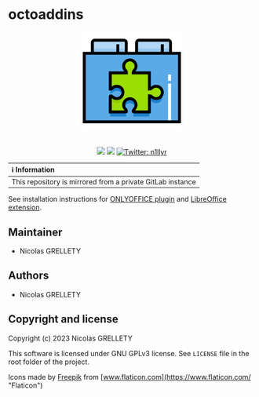 # octoaddins

<p align="center">
  <img width="200" height="200" src="resources/logo.png">
  <br/><br/>
</p>

<p align="center">
  <img src="https://img.shields.io/badge/gitmoji-%20😜%20😍-FFDD67.svg">
  <img src="https://img.shields.io/badge/Changelog-gitmoji-brightgreen.svg">
  <a href="https://twitter.com/n1llyr">
    <img alt="Twitter: n1llyr" src="https://img.shields.io/twitter/follow/n1llyr.svg?style=social" target="_blank" />
  </a>
</p>

| :information_source: Information |
|:-------------------------------------------------------------|
| This repository is mirrored from a private GitLab instance |

See installation instructions for [ONLYOFFICE plugin](onlyoffice/README.md) and [LibreOffice extension](libreoffice/README.md).

## Maintainer

- Nicolas GRELLETY

## Authors

- Nicolas GRELLETY

## Copyright and license

Copyright (c) 2023 Nicolas GRELLETY

This software is licensed under GNU GPLv3 license. See `LICENSE` file in the root folder of the project.

Icons made by [Freepik](https://www.flaticon.com/authors/freepik "Freepik") from [www.flaticon.com](https://www.flaticon.com/ "Flaticon")
